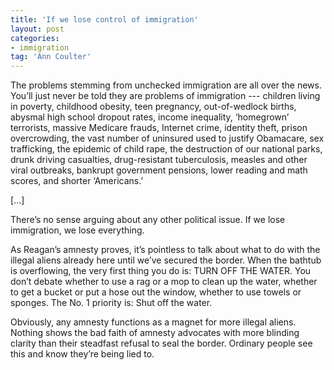 ```yaml
---
title: 'If we lose control of immigration'
layout: post
categories:
- immigration
tag: 'Ann Coulter'
---
```


The problems stemming from unchecked immigration are all over the news. You’ll just never be told they are problems of immigration --- children living in poverty, childhood obesity, teen pregnancy, out-of-wedlock births, abysmal high school dropout rates, income inequality, ‘homegrown’ terrorists, massive Medicare frauds, Internet crime, identity theft, prison overcrowding, the vast number of uninsured used to justify Obamacare, sex trafficking, the epidemic of child rape, the destruction of our national parks, drunk driving casualties, drug-resistant tuberculosis, measles and other viral outbreaks, bankrupt government pensions, lower reading and math scores, and shorter ‘Americans.’  
  
\[...\]

There’s no sense arguing about any other political issue. If we lose immigration, we lose everything.

As Reagan’s amnesty proves, it’s pointless to talk about what to do with the illegal aliens already here until we’ve secured the border. When the bathtub is overflowing, the very first thing you do is: TURN OFF THE WATER. You don’t debate whether to use a rag or a mop to clean up the water, whether to get a bucket or put a hose out the window, whether to use towels or sponges. The No. 1 priority is: Shut off the water.

Obviously, any amnesty functions as a magnet for more illegal aliens. Nothing shows the bad faith of amnesty advocates with more blinding clarity than their steadfast refusal to seal the border. Ordinary people see this and know they’re being lied to.